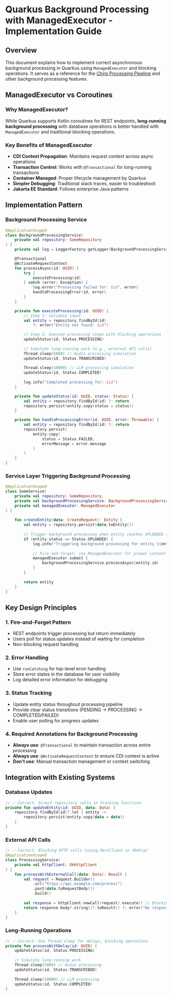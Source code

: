 # Quarkus Background Processing with ManagedExecutor - Implementation Guide

## Overview

This document explains how to implement correct asynchronous background processing in Quarkus using `ManagedExecutor` and blocking operations. It serves as a reference for the [Chirp Processing Pipeline](./chirp-processing-sdd.md) and other background processing features.

## ManagedExecutor vs Coroutines

### Why ManagedExecutor?

While Quarkus supports Kotlin coroutines for REST endpoints, **long-running background processing** with database operations is better handled with `ManagedExecutor` and traditional blocking operations.

### Key Benefits of ManagedExecutor

- **CDI Context Propagation**: Maintains request context across async operations
- **Transaction Control**: Works with `@Transactional` for long-running transactions
- **Container Managed**: Proper lifecycle management by Quarkus
- **Simpler Debugging**: Traditional stack traces, easier to troubleshoot
- **Jakarta EE Standard**: Follows enterprise Java patterns

## Implementation Pattern

### Background Processing Service

```kotlin
@ApplicationScoped
class BackgroundProcessingService(
    private val repository: SomeRepository
) {
    private val log = LoggerFactory.getLogger(BackgroundProcessingService::class.java)

    @Transactional
    @ActivateRequestContext
    fun processAsync(id: UUID) {
        try {
            executeProcessing(id)
        } catch (error: Exception) {
            log.error("Processing failed for: $id", error)
            handleProcessingError(id, error)
        }
    }

    private fun executeProcessing(id: UUID) {
        // Step 1: Validate input
        val entity = repository.findById(id) 
            ?: error("Entity not found: $id")

        // Step 2: Execute processing steps with blocking operations
        updateStatus(id, Status.PROCESSING)
        
        // Simulate long-running work (e.g., external API calls)
        Thread.sleep(5000) // Audio processing simulation
        updateStatus(id, Status.TRANSCRIBED)
        
        Thread.sleep(10000) // LLM processing simulation  
        updateStatus(id, Status.COMPLETED)
        
        log.info("Completed processing for: $id")
    }

    private fun updateStatus(id: UUID, status: Status) {
        val entity = repository.findById(id) ?: return
        repository.persist(entity.copy(status = status))
    }

    private fun handleProcessingError(id: UUID, error: Throwable) {
        val entity = repository.findById(id) ?: return
        repository.persist(
            entity.copy(
                status = Status.FAILED,
                errorMessage = error.message
            )
        )
    }
}
```

### Service Layer Triggering Background Processing

```kotlin
@ApplicationScoped
class SomeService(
    private val repository: SomeRepository,
    private val backgroundProcessingService: BackgroundProcessingService,
    private val managedExecutor: ManagedExecutor
) {
    
    fun createEntity(data: CreateRequest): Entity {
        val entity = repository.persist(data.toEntity())
        
        // Trigger background processing when entity reaches UPLOADED status
        if (entity.status == Status.UPLOADED) {
            log.info("Triggering background processing for entity ${entity.id}")
            
            // Fire-and-forget: use ManagedExecutor for proper context propagation
            managedExecutor.submit {
                backgroundProcessingService.processAsync(entity.id)
            }
        }
        
        return entity
    }
}
```

## Key Design Principles

### 1. Fire-and-Forget Pattern
- REST endpoints trigger processing but return immediately
- Users poll for status updates instead of waiting for completion
- Non-blocking request handling

### 2. Error Handling
- Use `runCatching` for top-level error handling
- Store error states in the database for user visibility
- Log detailed error information for debugging

### 3. Status Tracking
- Update entity status throughout processing pipeline
- Provide clear status transitions (PENDING → PROCESSING → COMPLETED/FAILED)
- Enable user polling for progress updates

### 4. Required Annotations for Background Processing
- **Always use**: `@Transactional` to maintain transaction across entire processing
- **Always use**: `@ActivateRequestContext` to ensure CDI context is active
- **Don't use**: Manual transaction management or context switching

## Integration with Existing Systems

### Database Updates
```kotlin
// ✅ Correct: Direct repository calls in blocking functions
private fun updateEntity(id: UUID, data: Data) {
    repository.findById(id)?.let { entity ->
        repository.persist(entity.copy(data = data))
    }
}
```

### External API Calls
```kotlin
// ✅ Correct: Blocking HTTP calls (using RestClient or OkHttp)
@ApplicationScoped
class ProcessingService(
    private val httpClient: OkHttpClient
) {
    fun processWithExternalCall(data: Data): Result {
        val request = Request.Builder()
            .url("https://api.example.com/process")
            .post(data.toRequestBody())
            .build()
            
        val response = httpClient.newCall(request).execute() // Blocking call
        return response.body?.string()?.toResult() ?: error("No response")
    }
}
```

### Long-Running Operations
```kotlin
// ✅ Correct: Use Thread.sleep for delays, blocking operations
private fun processWithDelay(id: UUID) {
    updateStatus(id, Status.PROCESSING)
    
    // Simulate long-running work
    Thread.sleep(5000) // Audio processing
    updateStatus(id, Status.TRANSCRIBED)
    
    Thread.sleep(10000) // LLM processing
    updateStatus(id, Status.COMPLETED)
}
```
